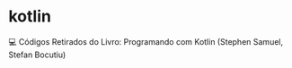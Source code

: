 # kotlin
:computer: Códigos Retirados do Livro: Programando com Kotlin (Stephen Samuel, Stefan Bocutiu)
